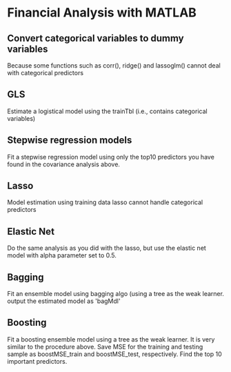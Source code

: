 # Financial Analysis with MATLAB

## Convert categorical variables to dummy variables
Because some functions such as corr(), ridge() and lassoglm() cannot deal with categorical predictors

## GLS
Estimate a logistical model using the trainTbl (i.e., contains categorical variables)

## Stepwise regression models
Fit a stepwise regression model using only the top10 predictors you have found in the covariance analysis above.

## Lasso
Model estimation using training data lasso cannot handle categorical predictors

## Elastic Net
Do the same analysis as you did with the lasso, but use the elastic net model with alpha parameter set to 0.5.

## Bagging
Fit an ensemble model using bagging algo (using a tree as the weak learner. output the estimated model as 'bagMdl'

## Boosting
Fit a boosting ensemble model using a tree as the weak learner. It is very similar to the procedure above. Save MSE for the training and testing sample as boostMSE_train and boostMSE_test, respectively. Find the top 10 important predictors.